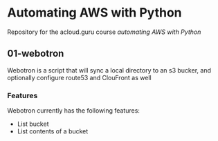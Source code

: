 # Automating AWS with Python
Repository for the acloud.guru course *automating AWS with Python*

## 01-webotron
Webotron is a script that will sync a local directory to an s3
bucker, and optionally configure route53 and ClouFront as well

### Features

Webotron currently has the following features:

- List bucket
- List contents of a bucket